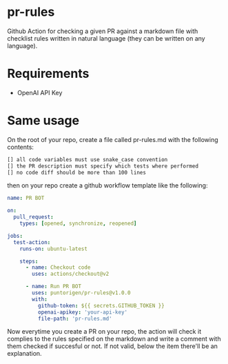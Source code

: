 # pr-rules
Github Action for checking a given PR against a markdown file with checklist rules written in natural language (they can be written on any language).

# Requirements
- OpenAI API Key

# Same usage
On the root of your repo, create a file called pr-rules.md with the following contents:

```md
[] all code variables must use snake_case convention
[] the PR description must specify which tests where performed
[] no code diff should be more than 100 lines 
```

then on your repo create a github workflow template like the following:

```yml
name: PR BOT

on:
  pull_request:
    types: [opened, synchronize, reopened]

jobs:
  test-action:
    runs-on: ubuntu-latest

    steps:
      - name: Checkout code
        uses: actions/checkout@v2

      - name: Run PR BOT
        uses: puntorigen/pr-rules@v1.0.0
        with:
          github-token: ${{ secrets.GITHUB_TOKEN }}
          openai-apikey: 'your-api-key'
          file-path: 'pr-rules.md'

```

Now everytime you create a PR on your repo, the action will check it complies to the rules specified on the markdown and write a comment with them checked if succesful or not. If not valid, below the item there'll be an explanation.